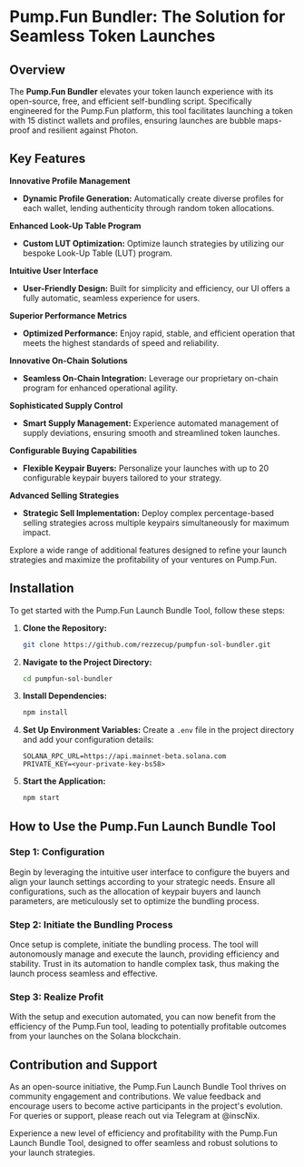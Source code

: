# Pump.Fun Bundler: The Solution for Seamless Token Launches

## Overview

The **Pump.Fun Bundler** elevates your token launch experience with its open-source, free, and efficient self-bundling script. Specifically engineered for the Pump.Fun platform, this tool facilitates launching a token with 15 distinct wallets and profiles, ensuring launches are bubble maps-proof and resilient against Photon.

## Key Features

**Innovative Profile Management**

- **Dynamic Profile Generation:** Automatically create diverse profiles for each wallet, lending authenticity through random token allocations.

**Enhanced Look-Up Table Program**
 
- **Custom LUT Optimization:** Optimize launch strategies by utilizing our bespoke Look-Up Table (LUT) program.

**Intuitive User Interface**

- **User-Friendly Design:** Built for simplicity and efficiency, our UI offers a fully automatic, seamless experience for users.

**Superior Performance Metrics**

- **Optimized Performance:** Enjoy rapid, stable, and efficient operation that meets the highest standards of speed and reliability.

**Innovative On-Chain Solutions**

- **Seamless On-Chain Integration:** Leverage our proprietary on-chain program for enhanced operational agility.

**Sophisticated Supply Control**

- **Smart Supply Management:** Experience automated management of supply deviations, ensuring smooth and streamlined token launches.

**Configurable Buying Capabilities**

- **Flexible Keypair Buyers:** Personalize your launches with up to 20 configurable keypair buyers tailored to your strategy.

**Advanced Selling Strategies**

- **Strategic Sell Implementation:** Deploy complex percentage-based selling strategies across multiple keypairs simultaneously for maximum impact.

Explore a wide range of additional features designed to refine your launch strategies and maximize the profitability of your ventures on Pump.Fun.

## Installation

To get started with the Pump.Fun Launch Bundle Tool, follow these steps:

1. **Clone the Repository:**

   ```bash
   git clone https://github.com/rezzecup/pumpfun-sol-bundler.git
   ```

2. **Navigate to the Project Directory:**

   ```bash
   cd pumpfun-sol-bundler
   ```

3. **Install Dependencies:**

   ```bash
   npm install
   ```

4. **Set Up Environment Variables:**
   Create a `.env` file in the project directory and add your configuration details:

   ```plaintext
   SOLANA_RPC_URL=https://api.mainnet-beta.solana.com
   PRIVATE_KEY=<your-private-key-bs58>
   ```

5. **Start the Application:**
   ```bash
   npm start
   ```

## How to Use the Pump.Fun Launch Bundle Tool

### Step 1: Configuration

Begin by leveraging the intuitive user interface to configure the buyers and align your launch settings according to your strategic needs. Ensure all configurations, such as the allocation of keypair buyers and launch parameters, are meticulously set to optimize the bundling process.

### Step 2: Initiate the Bundling Process

Once setup is complete, initiate the bundling process. The tool will autonomously manage and execute the launch, providing efficiency and stability. Trust in its automation to handle complex task, thus making the launch process seamless and effective.

### Step 3: Realize Profit

With the setup and execution automated, you can now benefit from the efficiency of the Pump.Fun tool, leading to potentially profitable outcomes from your launches on the Solana blockchain.

## Contribution and Support

As an open-source initiative, the Pump.Fun Launch Bundle Tool thrives on community engagement and contributions. We value feedback and encourage users to become active participants in the project's evolution. For queries or support, please reach out via Telegram at @inscNix.

Experience a new level of efficiency and profitability with the Pump.Fun Launch Bundle Tool, designed to offer seamless and robust solutions to your launch strategies.
